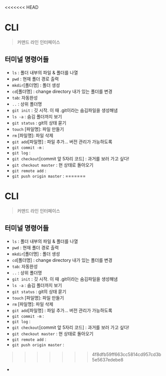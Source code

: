<<<<<<< HEAD
# CLI

> 커맨드 라인 인터페이스

## 터미널 명령어들

- `ls` : 폴더 내부의 파일 & 폴더를 나열
- `pwd`  : 현재 폴더 경로 출력
- `mkdir`[폴더명] : 폴더 생성
- `cd`[폴더명] : change directory 내가 있는 폴더를 변경
- `tab`: 자동완성
- `..` : 상위 폴더명
- `git init` : 깃 시작. 이 때 .git이라는 숨김파일을 생성해냄
- `ls -a` : 숨김 폴더까지 보기
- `git status` : git의 상태 묻기
- `touch` [파일명]: 파일 만들기
- `rm` [파일명]: 파일 삭제
- `git add`[파일명]  : 파일 추가... 버전 관리가 가능하도록 
- `git commit -m` :
- `git log` : 
-  `git checkout`[commit 앞 5자리 코드] : 과거를 보러 가고 싶다!
- `git checkout master` : 현 상태로 돌아오기
- `git remote add`  : 
- `git push origin master` : 
=======
# CLI

> 커맨드 라인 인터페이스

## 터미널 명령어들

- `ls` : 폴더 내부의 파일 & 폴더를 나열
- `pwd`  : 현재 폴더 경로 출력
- `mkdir`[폴더명] : 폴더 생성
- `cd`[폴더명] : change directory 내가 있는 폴더를 변경
- `tab`: 자동완성
- `..` : 상위 폴더명
- `git init` : 깃 시작. 이 때 .git이라는 숨김파일을 생성해냄
- `ls -a` : 숨김 폴더까지 보기
- `git status` : git의 상태 묻기
- `touch` [파일명]: 파일 만들기
- `rm` [파일명]: 파일 삭제
- `git add`[파일명]  : 파일 추가... 버전 관리가 가능하도록 
- `git commit -m` :
- `git log` : 
-  `git checkout`[commit 앞 5자리 코드] : 과거를 보러 가고 싶다!
- `git checkout master` : 현 상태로 돌아오기
- `git remote add`  : 
- `git push origin master` : 
>>>>>>> 4f8dfb59ff663cc5814cd957cd3b5e5637edebe8
- 